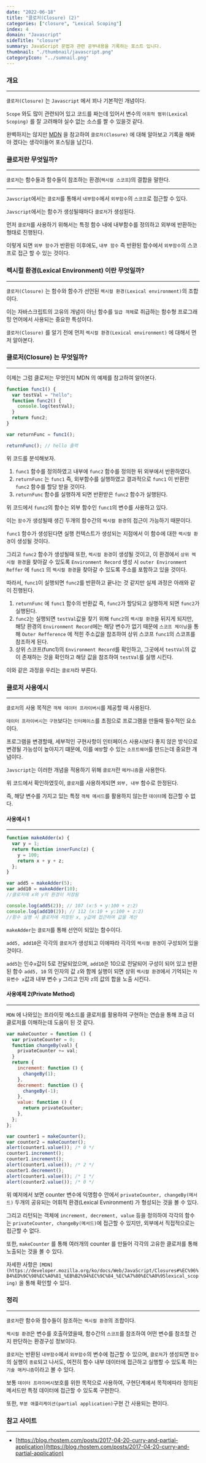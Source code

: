 ```yaml
---
date: "2022-06-18"
title: "클로저(Closure) (2)"
categories: ["closure", "Lexical Scoping"]
index: 4
domain: "Javascript"
sideTitle: "closure"
summary: JavaScript 문법과 관련 공부내용을 기록하는 포스트 입니다.
thumbnail: "./thumbnail/javascript.png"
categoryIcon: "../sumnail.png"
---
```


### 개요

---

`클로저(Closure)` 는 `Javascript` 에서 꾀나 기본적인 개념이다.

`Scope` 와도 많이 관련되어 있고 코드를 짜는데 있어서 변수의 `어휘적 범위(Lexical Scoping)` 를 잘 고려해야 실수 없는 소스를 짤 수 있을것 같다.

완벽하지는 않지만 [MDN](https://developer.mozilla.org/ko/docs/Web/JavaScript/Closures#%EC%96%B4%ED%9C%98%EC%A0%81_%EB%B2%94%EC%9C%84_%EC%A7%80%EC%A0%95lexical_scoping) 을 참고하여 `클로저(Closure)` 에 대해 알아보고 기록을 해봐야 겠다는 생각이들어 포스팅을 남긴다.

### 클로저란 무엇일까?

---

`클로저`는 함수들과 함수들이 참조하는 환경(`렉시컬 스코프`)의 결합을 말한다.

---

`Javscript`에서는 `클로저`를 통해서 `내부함수`에서 `외부함수`의 `스코프`로 접근할 수 있다.

`Javscript`에서는 함수가 생성될때마다 `클로저`가 생성된다.

먼저 `클로저`를 사용하기 위해서는 특정 함수 내에 내부함수를 정의하고 외부에 반환하는 형태로 진행된다.

이렇게 되면 `외부 함수`가 반환된 이후에도, `내부 함수` 즉 반환된 함수에서 `외부함수`의 스코프로 접근 할 수 있는 것이다.

### 렉시컬 환경(Lexical Environment) 이란 무엇일까?

---

`클로저(Closure)` 는 함수와 함수가 선언된 `렉시컬 환경(Lexical environment)`의 조합이다.

이는 자바스크립트의 고유의 개념이 아닌 함수를 `일급 객체`로 취급하는 함수형 프로그래밍 언어에서 사용되는 중요한 특성이다.

`클로저(Closure)` 를 알기 전에 먼저 `렉시컬 환경(Lexical environment)` 에 대해서 먼저 알아본다.

### 클로저(Closure) 는 무엇일까?

---

이제는 그럼 클로저는 무엇인지 MDN 의 예제를 참고하여 알아본다.

```js
function func1() {
  var testVal = "hello";
  function func2() {
    console.log(testVal);
  }
  return func2;
}

var returnFunc = func1();

returnFunc(); // hello 출력
```

위 코드를 분석해보자.

1. `func1` 함수를 정의하였고 내부에 `func2` 함수를 정의한 뒤 외부에서 반환하였다.
2. `returnFunc` 는 `func1` 즉, 외부함수를 실행하였고 결과적으로 `func1` 이 반환한 `func2` 함수를 할당 받을 것이다.
3. `returnFunc` 함수를 실행하게 되면 반환받은 `func2` 함수가 실행된다.

위 코드에서 `func2`의 함수는 외부 함수인 `func1`의 변수를 사용하고 있다.

이는 `함수`가 생성될때 생긴 두개의 함수간의 `렉시컬 환경`의 접근이 가능하기 때문이다.

`func1` 함수가 생성된다면 실행 컨텍스트가 생성되는 지점에서 이 함수에 대한 `렉시컬 환경`이 생성될 것이다.

그리고 `func2` 함수가 생성될때 또한, `렉시컬 환경`이 생성될 것이고, 이 환경에서 `상위 렉시컬 환경`을 찾아갈 수 있도록 `Environment Record` 생성 시 `outer Environment Reffer` 에 `func1` 의 `렉시컬 환경`을 찾아갈 수 있도록 주소를 포함하고 있을 것이다.

따라서, `func1`이 실행되면 `func2`를 반환하고 끝나는 것 같지만 실제 과정은 아래와 같이 진행된다.

1. `returnFunc` 에 `func1` 함수의 반환값 즉, `func2`가 할당되고 실행하게 되면 `func2`가 실행된다.
2. `func2`는 실행되면 `testVal`값을 찾기 위해 `func2`의 `렉시컬 환경`을 뒤지게 되지만, 해당 환경의 `Environment Record`에는 해당 변수가 없기 때문에 `스코프 체이닝`을 통해 `Outer Refference` 에 적힌 주소값을 참조하여 상위 스코프 `func1`의 스코프를 참조하게 된다.
3. 상위 스코프(func1)의 `Environment Record`를 확인하고, 그곳에서 `testVal`의 값이 존재하는 것을 확인하고 해당 값을 참조하여 `testVal`를 실행 시킨다.

이와 같은 과정을 우리는 `클로저`라 부른다.

### 클로저 사용예시

---

`클로저`의 사용 목적은 `객체 데이터 프라이버시`를 제공할 때 사용된다.

`데이터 프라이버시`는 `구현`보다는 `인터페이스`를 초점으로 프로그램을 만들때 필수적인 요소이다.

프로그램을 변경할때, 세부적인 구현사항이 인터페이스 사용시보다 좋지 않은 방식으로 변경될 가능성이 높아지기 떄문에, 이를 `예방`할 수 있는 `소프트웨어`를 만드는데 중요한 개념이다.

`Javscript`는 이러한 개념을 적용하기 위해 `클로저`란 `메커니즘`을 사용한다.

위 코드에서 확인하였듯이, `클로저`를 사용하게되면 `외부, 내부` 함수로 한정된다.

즉, 해당 변수를 가지고 있는 특정 `객체 메서드`를 활용하지 않는한 `데이터`에 접근할 수 없다.

#### 사용예시 1

---

```js
function makeAdder(x) {
  var y = 1;
  return function innerFunc(z) {
    y = 100;
    return x + y + z;
  };
}

var add5 = makeAdder(5);
var add10 = makeAdder(10);
//클로저에 x와 y의 환경이 저장됨

console.log(add5(2)); // 107 (x:5 + y:100 + z:2)
console.log(add10(2)); // 112 (x:10 + y:100 + z:2)
//함수 실행 시 클로저에 저장된 x, y값에 접근하여 값을 계산
```

`makeAdder`는 `클로저`를 통해 선언이 되있는 함수이다.

`add5, add10`은 각각의 `클로저`가 생성되고 이에따라 각각의 `렉시컬 환경`이 구성되어 있을 것이다.

`add5`는 인수`x`값이 5로 전달되었으며, `add10`은 10으로 전달되어 구성이 되어 있고 반환된 함수 `add5, 10` 의 인자의 값 `z`와 함께 실행이 되면 상위 `렉시컬 환경`에서 기억되는 `자유변수 x`값과 내부 변수 `y` 그리고 인자 `z`의 값의 합을 노출 시킨다.

#### 사용예제 2(Private Method)

---

`MDN` 에 나와있는 프라이핏 메소드를 클로저를 활용하여 구현하는 연습을 통해 조금 더 클로저를 이해하는데 도움이 된 것 같다.

```js
var makeCounter = function () {
  var privateCounter = 0;
  function changeBy(val) {
    privateCounter += val;
  }
  return {
    increment: function () {
      changeBy(1);
    },
    decrement: function () {
      changeBy(-1);
    },
    value: function () {
      return privateCounter;
    },
  };
};

var counter1 = makeCounter();
var counter2 = makeCounter();
alert(counter1.value()); /* 0 */
counter1.increment();
counter1.increment();
alert(counter1.value()); /* 2 */
counter1.decrement();
alert(counter1.value()); /* 1 */
alert(counter2.value()); /* 0 */
```

위 예저에서 보면 counter 변수에 익명함수 안에서 `privateCounter, changeBy(메서드)` 두개의 공유되는 어휘적 환경(Lexical Evnironment) 가 형성되는 것을 볼 수 있다.

그리고 리턴되는 객체에 `increment, decrement, value` 등을 정의하여 각각의 함수는 `privateCounter, changeBy(메서드)`에 접근할 수 있지만, 외부에서 직접적으로는 접근할 수 없다.

또한, `makeCounter` 를 통해 여러개의 counter 를 만들어 각각의 고유한 클로저를 통해 노출되는 것을 볼 수 있다.

자세한 사항은 `[MDN](https://developer.mozilla.org/ko/docs/Web/JavaScript/Closures#%EC%96%B4%ED%9C%98%EC%A0%81_%EB%B2%94%EC%9C%84_%EC%A7%80%EC%A0%95lexical_scoping)` 을 통해 확인할 수 있다.

### 정리

---

`클로저`란 함수와 함수들이 참조하는 `렉시컬 환경`의 조합이다.

`렉시컬 환경`은 변수를 호출하였을때, 함수간의 `스코프`를 참조하여 어떤 변수를 참조할 건지 판단하는 환경구성 정보이다.

`클로저`는 반환된 `내부함수`에서 `외부함수`의 변수에 접근할 수 있으며, `클로저`가 생성되면 `함수`의 실행이 `종료`되고 나서도, 여전히 함수 내부 데이터에 접근하고 실행할 수 있도록 하는 `기술 매커니즘`이라고 볼 수 있다.

보통 `데이터 프라이버시`보호를 위한 목적으로 사용하여, 구현단계에서 목적에따라 정의된 메서드만 특정 데이터에 접근할 수 있도록 구현한다.

또한, `부분 애플리케이션(partial application)`구현 간 사용되는 편이다.

### 참고 사이트

---

- [https://blog.rhostem.com/posts/2017-04-20-curry-and-partial-application](https://blog.rhostem.com/posts/2017-04-20-curry-and-partial-application)
